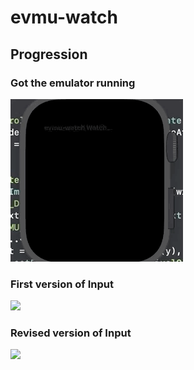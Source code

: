 # evmu-watch

## Progression

### Got the emulator running
![](./gifs/vmu-running.gif)

### First version of Input
![](./gifs/vmu-input.gif)

### Revised version of Input
![](./gifs/vmu-input-2.gif)

